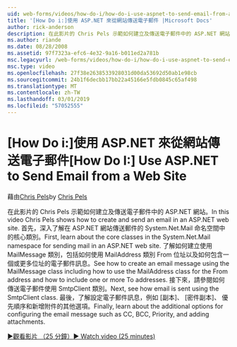 ```yaml
---
uid: web-forms/videos/how-do-i/how-do-i-use-aspnet-to-send-email-from-a-web-site
title: '[How Do i:]使用 ASP.NET 來從網站傳送電子郵件 |Microsoft Docs'
author: rick-anderson
description: 在此影片的 Chris Pels 示範如何建立及傳送電子郵件中的 ASP.NET 網站。 首先，了解的 System.Net.Mail 命名空間 f 中的核心類別...
ms.author: riande
ms.date: 08/28/2008
ms.assetid: 97f7323a-efc6-4e32-9a16-b011ed2a781b
msc.legacyurl: /web-forms/videos/how-do-i/how-do-i-use-aspnet-to-send-email-from-a-web-site
msc.type: video
ms.openlocfilehash: 27f38e2638533928031d00da53692d50ab1e98cb
ms.sourcegitcommit: 24b1f6decbb17bb22a45166e5fdb0845c65af498
ms.translationtype: MT
ms.contentlocale: zh-TW
ms.lasthandoff: 03/01/2019
ms.locfileid: "57052555"
---
```

<a name="how-do-i-use-aspnet-to-send-email-from-a-web-site"></a><span data-ttu-id="5e9b4-104">[How Do i:]使用 ASP.NET 來從網站傳送電子郵件</span><span class="sxs-lookup"><span data-stu-id="5e9b4-104">[How Do I:] Use ASP.NET to Send Email from a Web Site</span></span>
====================
<span data-ttu-id="5e9b4-105">藉由[Chris Pels](https://twitter.com/chrispels)</span><span class="sxs-lookup"><span data-stu-id="5e9b4-105">by [Chris Pels](https://twitter.com/chrispels)</span></span>

<span data-ttu-id="5e9b4-106">在此影片的 Chris Pels 示範如何建立及傳送電子郵件中的 ASP.NET 網站。</span><span class="sxs-lookup"><span data-stu-id="5e9b4-106">In this video Chris Pels shows how to create and send an email in an ASP.NET web site.</span></span> <span data-ttu-id="5e9b4-107">首先，深入了解在 ASP.NET 網站傳送郵件的 System.Net.Mail 命名空間中的核心類別。</span><span class="sxs-lookup"><span data-stu-id="5e9b4-107">First, learn about the core classes in the System.Net.Mail namespace for sending mail in an ASP.NET web site.</span></span> <span data-ttu-id="5e9b4-108">了解如何建立使用 MailMessage 類別，包括如何使用 MailAddress 類別 From 位址以及如何包含一個或更多位址的電子郵件訊息。</span><span class="sxs-lookup"><span data-stu-id="5e9b4-108">See how to create an email message using the MailMessage class including how to use the MailAddress class for the From address and how to include one or more To addresses.</span></span> <span data-ttu-id="5e9b4-109">接下來，請參閱如何傳送電子郵件使用 SmtpClient 類別。</span><span class="sxs-lookup"><span data-stu-id="5e9b4-109">Next, see how email is sent using the SmtpClient class.</span></span> <span data-ttu-id="5e9b4-110">最後，了解設定電子郵件訊息，例如 [副本]、 [密件副本]、 優先順序和新增附件的其他選項。</span><span class="sxs-lookup"><span data-stu-id="5e9b4-110">Finally, learn about the additional options for configuring the email message such as CC, BCC, Priority, and adding attachments.</span></span>

[<span data-ttu-id="5e9b4-111">&#9654;觀看影片 （25 分鐘）</span><span class="sxs-lookup"><span data-stu-id="5e9b4-111">&#9654; Watch video (25 minutes)</span></span>](https://channel9.msdn.com/Blogs/ASP-NET-Site-Videos/how-do-i-use-aspnet-to-send-email-from-a-web-site)
